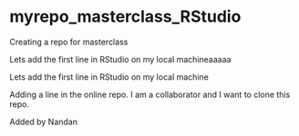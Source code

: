 # myrepo_masterclass_RStudio
Creating a repo for masterclass



Lets add the first line in RStudio on my local machineaaaaa




Lets add the first line in RStudio on my local machine


Adding a line in the online repo. 
I am a collaborator and I want to clone this repo. 



Added by Nandan

